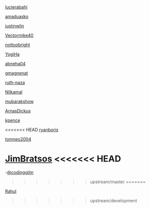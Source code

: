 [lucierabahi](https://github.com/lucierabahi)

[amaduasko](https://github.com/amaduasko)

[justinwlin](https://github.com/justinwlin)

[Vectormike40](https://github.com/Vectormike40)

[nottoobright](https://github.com/nottoobright)

[YogiHa](https://github.com/YogiHa)

[abneha04](https://github.com/abneha04)

[gmagnenat](https://github.com/gmagnenat)

[ruth-naza](https://github.com/ruth-naza)

[Nilkamal](https://github.com/Nilkamal)

[mubarakshow](https://github.com/mubarakshow)

[ArnasDickus](https://github.com/ArnasDickus)

[kpence](https://github.com/kpence)

<<<<<<< HEAD
[ryanboris](https://github.com/ryanboris)

[tomneo2004](https://github.com/tomneo2004)

[JimBratsos](https://github.com/JimBratsos)
<<<<<<< HEAD
=======
-[@codinggilm](https://github.com/codinggilm)
>>>>>>> upstream/master
=======

[Rahul](https://github.com/kohli6010)
>>>>>>> upstream/development
